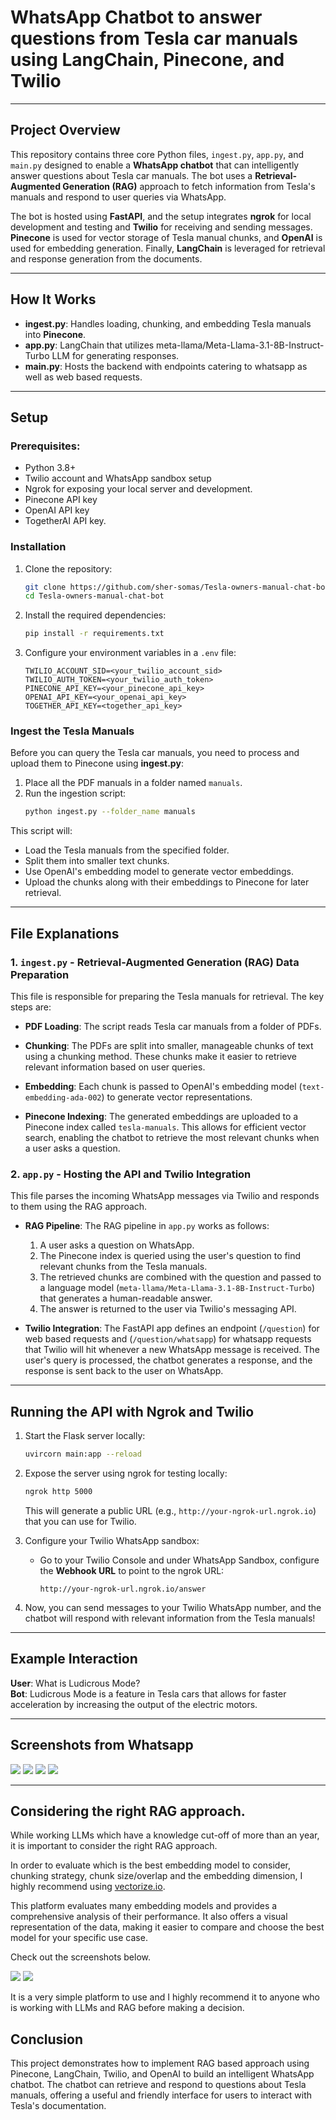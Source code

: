 
# WhatsApp Chatbot to answer questions from Tesla car manuals using LangChain, Pinecone, and Twilio

---

## Project Overview

This repository contains three core Python files, `ingest.py`, `app.py`, and  `main.py` designed to enable a **WhatsApp chatbot** that can intelligently answer questions about Tesla car manuals. The bot uses a **Retrieval-Augmented Generation (RAG)** approach to fetch information from Tesla's manuals and respond to user queries via WhatsApp.

The bot is hosted using **FastAPI**, and the setup integrates **ngrok** for local development and testing and **Twilio** for receiving and sending messages. **Pinecone** is used for vector storage of Tesla manual chunks, and **OpenAI** is used for embedding generation. Finally, **LangChain** is leveraged for retrieval and response generation from the documents.

---

## How It Works

- **ingest.py**: Handles loading, chunking, and embedding Tesla manuals into **Pinecone**.
- **app.py**: LangChain that utilizes meta-llama/Meta-Llama-3.1-8B-Instruct-Turbo LLM for generating responses.
- **main.py**: Hosts the backend with endpoints catering to whatsapp as well as web based requests.

---

## Setup

### Prerequisites:
- Python 3.8+
- Twilio account and WhatsApp sandbox setup
- Ngrok for exposing your local server and development.
- Pinecone API key
- OpenAI API key
- TogetherAI API key.

### Installation

1. Clone the repository:
   ```bash
   git clone https://github.com/sher-somas/Tesla-owners-manual-chat-bot.git
   cd Tesla-owners-manual-chat-bot
   ```

2. Install the required dependencies:
   ```bash
   pip install -r requirements.txt
   ```

3. Configure your environment variables in a `.env` file:
   ```
   TWILIO_ACCOUNT_SID=<your_twilio_account_sid>
   TWILIO_AUTH_TOKEN=<your_twilio_auth_token>
   PINECONE_API_KEY=<your_pinecone_api_key>
   OPENAI_API_KEY=<your_openai_api_key>
   TOGETHER_API_KEY=<together_api_key>
   ```

### Ingest the Tesla Manuals

Before you can query the Tesla car manuals, you need to process and upload them to Pinecone using **ingest.py**:

1. Place all the PDF manuals in a folder named `manuals`.
2. Run the ingestion script:
   ```bash
   python ingest.py --folder_name manuals
   ```

This script will:
- Load the Tesla manuals from the specified folder.
- Split them into smaller text chunks.
- Use OpenAI's embedding model to generate vector embeddings.
- Upload the chunks along with their embeddings to Pinecone for later retrieval.

---

## File Explanations

### 1. `ingest.py` - Retrieval-Augmented Generation (RAG) Data Preparation

This file is responsible for preparing the Tesla manuals for retrieval. The key steps are:

- **PDF Loading**: The script reads Tesla car manuals from a folder of PDFs.
  
- **Chunking**: The PDFs are split into smaller, manageable chunks of text using a chunking method. These chunks make it easier to retrieve relevant information based on user queries.
  
- **Embedding**: Each chunk is passed to OpenAI's embedding model (`text-embedding-ada-002`) to generate vector representations.
  
- **Pinecone Indexing**: The generated embeddings are uploaded to a Pinecone index called `tesla-manuals`. This allows for efficient vector search, enabling the chatbot to retrieve the most relevant chunks when a user asks a question.

### 2. `app.py` - Hosting the API and Twilio Integration

This file parses the incoming WhatsApp messages via Twilio and responds to them using the RAG approach.

- **RAG Pipeline**: The RAG pipeline in `app.py` works as follows:
  1. A user asks a question on WhatsApp.
  2. The Pinecone index is queried using the user's question to find relevant chunks from the Tesla manuals.
  3. The retrieved chunks are combined with the question and passed to a language model (`meta-llama/Meta-Llama-3.1-8B-Instruct-Turbo`) that generates a human-readable answer.
  4. The answer is returned to the user via Twilio's messaging API.

- **Twilio Integration**: The FastAPI app defines an endpoint (`/question`) for web based requests and (`/question/whatsapp`) for whatsapp requests that Twilio will hit whenever a new WhatsApp message is received. The user's query is processed, the chatbot generates a response, and the response is sent back to the user on WhatsApp.

---

## Running the API with Ngrok and Twilio

1. Start the Flask server locally:
   ```bash
   uvircorn main:app --reload
   ```

2. Expose the server using ngrok for testing locally:
   ```bash
   ngrok http 5000
   ```

   This will generate a public URL (e.g., `http://your-ngrok-url.ngrok.io`) that you can use for Twilio.

3. Configure your Twilio WhatsApp sandbox:
   - Go to your Twilio Console and under WhatsApp Sandbox, configure the **Webhook URL** to point to the ngrok URL:
     ```
     http://your-ngrok-url.ngrok.io/answer
     ```

4. Now, you can send messages to your Twilio WhatsApp number, and the chatbot will respond with relevant information from the Tesla manuals!

---

## Example Interaction

**User**: What is Ludicrous Mode?  
**Bot**: Ludicrous Mode is a feature in Tesla cars that allows for faster acceleration by increasing the output of the electric motors.

---

## Screenshots from Whatsapp

![](images/screenshot-1.jpeg)
![](images/screenshot-2.jpeg)
![](images/screenshot-3.jpeg)
![](images/ngrok.jpeg)

---

## Considering the right RAG approach.

While working LLMs which have a knowledge cut-off of more than an year, it is important to consider the right RAG approach.

In order to evaluate which is the best embedding model to consider, chunking strategy, chunk size/overlap and the embedding dimension, I highly recommend using [vectorize.io](https://vectorize.io/).

This platform evaluates many embedding models and provides a comprehensive analysis of their performance. It also offers a visual representation of the data, making it easier to compare and choose the best model for your specific use case.

Check out the screenshots below.

![](images/Screenshot-4.jpeg)
![](images/Screenshot-5.jpeg)

It is a very simple platform to use and I highly recommend it to anyone who is working with LLMs and RAG before making a decision.


## Conclusion

This project demonstrates how to implement RAG based approach using Pinecone, LangChain, Twilio, and OpenAI to build an intelligent WhatsApp chatbot. The chatbot can retrieve and respond to questions about Tesla manuals, offering a useful and friendly interface for users to interact with Tesla's documentation.
